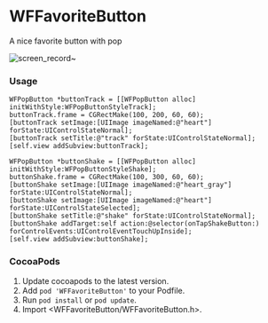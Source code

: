 # WFFavoriteButton
A nice favorite button with pop


![screen_record~](http://o7cso12y9.bkt.clouddn.com/ezgif.com-video-to-gif%20%281%29.gif
)

### Usage
    WFPopButton *buttonTrack = [[WFPopButton alloc] initWithStyle:WFPopButtonStyleTrack];
    buttonTrack.frame = CGRectMake(100, 200, 60, 60);
    [buttonTrack setImage:[UIImage imageNamed:@"heart"] forState:UIControlStateNormal];
    [buttonTrack setTitle:@"track" forState:UIControlStateNormal];
    [self.view addSubview:buttonTrack];
    
    WFPopButton *buttonShake = [[WFPopButton alloc] initWithStyle:WFPopButtonStyleShake];
    buttonShake.frame = CGRectMake(100, 300, 60, 60);
    [buttonShake setImage:[UIImage imageNamed:@"heart_gray"] forState:UIControlStateNormal];
    [buttonShake setImage:[UIImage imageNamed:@"heart"] forState:UIControlStateSelected];
    [buttonShake setTitle:@"shake" forState:UIControlStateNormal];
    [buttonShake addTarget:self action:@selector(onTapShakeButton:) forControlEvents:UIControlEventTouchUpInside];
    [self.view addSubview:buttonShake];
 
### CocoaPods
1. Update cocoapods to the latest version.
2. Add `pod 'WFFavoriteButton'` to your Podfile.
3. Run `pod install` or `pod update`.
4. Import \<WFFavoriteButton/WFFavoriteButton.h\>.
